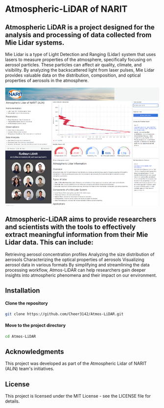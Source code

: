 # Atmospheric-LiDAR of NARIT

## Atmospheric LiDAR is a project designed for the analysis and processing of data collected from Mie Lidar systems.

Mie Lidar is a type of Light Detection and Ranging (Lidar) system that uses lasers to measure properties of the atmosphere, specifically focusing on aerosol particles. These particles can affect air quality, climate, and visibility. By analyzing the backscattered light from laser pulses, Mie Lidar provides valuable data on the distribution, composition, and optical properties of aerosols in the atmosphere.

![alt text](https://github.com/Cheer3142/Atmospheric-LiDAR/raw/main/SQLTool/img/UI.png)


## Atmospheric-LiDAR aims to provide researchers and scientists with the tools to effectively extract meaningful information from their Mie Lidar data. This can include:

Retrieving aerosol concentration profiles
Analyzing the size distribution of aerosols
Characterizing the optical properties of aerosols
Visualizing aerosol data in various formats
By simplifying and streamlining the data processing workflow, Atmos-LiDAR can help researchers gain deeper insights into atmospheric phenomena and their impact on our environment.

## Installation

#### Clone the repository

```bash
git clone https://github.com/Cheer3142/Atmos-LiDAR.git
```

#### Move to the project directory
```bash
cd Atmos-LiDAR
```

## Acknowledgments
This project was developed as part of the Atmospheric Lidar of NARIT (ALiN) team's initiatives.

## License
This project is licensed under the MIT License - see the LICENSE file for details.
